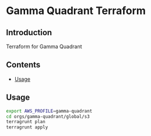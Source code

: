 # Gamma Quadrant Terraform

## Introduction

Terraform for Gamma Quadrant

## Contents

- [Usage](#usage)

## Usage

```bash
export AWS_PROFILE=gamma-quadrant
cd orgs/gamma-quadrant/global/s3
terragrunt plan
terragrunt apply
```
